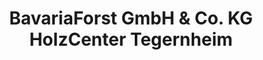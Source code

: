 ---
title: "BavariaForst GmbH & Co. KG HolzCenter Tegernheim"
url: /tegernheim/bavariaforst-gmbh-und-co-kg-holzcenter-tegernheim/
shop: Kamine & Öfen
---